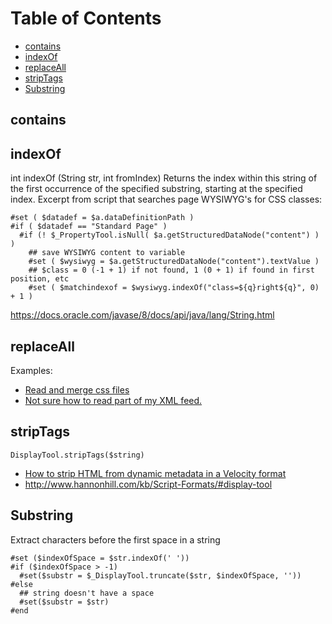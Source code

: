# Table of Contents

- [contains](#contains)
- [indexOf](#indexof)
- [replaceAll](replaceall)
- [stripTags](striptags)
- [Substring](#substring)

## contains

## indexOf
int indexOf (String str, int fromIndex)
Returns the index within this string of the first occurrence of the specified substring, starting at the specified index.
Excerpt from script that searches page WYSIWYG's for CSS classes:
```
#set ( $datadef = $a.dataDefinitionPath )
#if ( $datadef == "Standard Page" )
  #if (! $_PropertyTool.isNull( $a.getStructuredDataNode("content") ) )
    ## save WYSIWYG content to variable
    #set ( $wysiwyg = $a.getStructuredDataNode("content").textValue )
    ## $class = 0 (-1 + 1) if not found, 1 (0 + 1) if found in first position, etc
    #set ( $matchindexof = $wysiwyg.indexOf("class=${q}right${q}", 0) + 1 )
```
https://docs.oracle.com/javase/8/docs/api/java/lang/String.html

## replaceAll
Examples:
- [Read and merge css files](http://help-archives.hannonhill.com/discussions/velocity-formats/13573-read-and-merge-css-files)
- [Not sure how to read part of my XML feed.](http://help-archives.hannonhill.com/discussions/velocity-formats/11937-not-sure-how-to-read-part-of-my-xml-feed)

## stripTags

```
DisplayTool.stripTags($string)
```
- [How to strip HTML from dynamic metadata in a Velocity format](http://help-archives.hannonhill.com/discussions/velocity-formats/47-how-to-strip-html-from-dynamic-metadata-in-a-velocity-format)
- http://www.hannonhill.com/kb/Script-Formats/#display-tool

## Substring
Extract characters before the first space in a string
```
#set ($indexOfSpace = $str.indexOf(' '))
#if ($indexOfSpace > -1)
  #set($substr = $_DisplayTool.truncate($str, $indexOfSpace, ''))
#else
  ## string doesn't have a space
  #set($substr = $str)
#end
```
